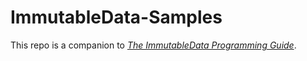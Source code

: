 # ImmutableData-Samples

This repo is a companion to [*The ImmutableData Programming Guide*](https://github.com/Swift-ImmutableData/ImmutableData-Book).
